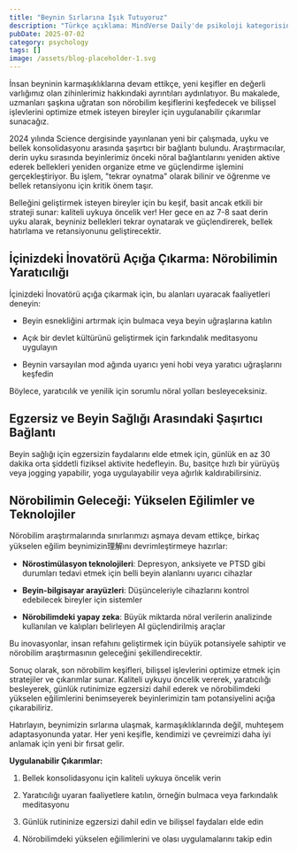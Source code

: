 ```yaml
---
title: "Beynin Sırlarına Işık Tutuyoruz"
description: "Türkçe açıklama: MindVerse Daily'de psikoloji kategorisinde son keşifleri ve içgörüler keşfedin."
pubDate: 2025-07-02
category: psychology
tags: []
image: /assets/blog-placeholder-1.svg
---
```


İnsan beyninin karmaşıklıklarına devam ettikçe, yeni keşifler en değerli varlığımız olan zihinlerimiz hakkındaki ayrıntıları aydınlatıyor. Bu makalede, uzmanları şaşkına uğratan son nörobilim keşiflerini keşfedecek ve bilişsel işlevlerini optimize etmek isteyen bireyler için uygulanabilir çıkarımlar sunacağız.

2024 yılında Science dergisinde yayınlanan yeni bir çalışmada, uyku ve bellek konsolidasyonu arasında şaşırtıcı bir bağlantı bulundu. Araştırmacılar, derin uyku sırasında beyinlerimiz önceki nöral bağlantılarını yeniden aktive ederek bellekleri yeniden organize etme ve güçlendirme işlemini gerçekleştiriyor. Bu işlem, "tekrar oynatma" olarak bilinir ve öğrenme ve bellek retansiyonu için kritik önem taşır.

Belleğini geliştirmek isteyen bireyler için bu keşif, basit ancak etkili bir strateji sunar: kaliteli uykuya öncelik ver! Her gece en az 7-8 saat derin uyku alarak, beyniniz bellekleri tekrar oynatarak ve güçlendirerek, bellek hatırlama ve retansiyonunu geliştirecektir.

## **İçinizdeki İnovatörü Açığa Çıkarma: Nörobilimin Yaratıcılığı**

İçinizdeki İnovatörü açığa çıkarmak için, bu alanları uyaracak faaliyetleri deneyin:

* Beyin esnekliğini artırmak için bulmaca veya beyin uğraşlarına katılın

* Açık bir devlet kültürünü geliştirmek için farkındalık meditasyonu uygulayın

* Beynin varsayılan mod ağında uyarıcı yeni hobi veya yaratıcı uğraşlarını keşfedin

Böylece, yaratıcılık ve yenilik için sorumlu nöral yolları besleyeceksiniz.

## **Egzersiz ve Beyin Sağlığı Arasındaki Şaşırtıcı Bağlantı**

Beyin sağlığı için egzersizin faydalarını elde etmek için, günlük en az 30 dakika orta şiddetli fiziksel aktivite hedefleyin. Bu, basitçe hızlı bir yürüyüş veya jogging yapabilir, yoga uygulayabilir veya ağırlık kaldırabilirsiniz.

## **Nörobilimin Geleceği: Yükselen Eğilimler ve Teknolojiler**

Nörobilim araştırmalarında sınırlarımızı aşmaya devam ettikçe, birkaç yükselen eğilim beynimizin理解ını devrimleştirmeye hazırlar:

* **Nörostimülasyon teknolojileri**: Depresyon, anksiyete ve PTSD gibi durumları tedavi etmek için belli beyin alanlarını uyarıcı cihazlar

* **Beyin-bilgisayar arayüzleri**: Düşünceleriyle cihazlarını kontrol edebilecek bireyler için sistemler

* **Nörobilimdeki yapay zeka**: Büyük miktarda nöral verilerin analizinde kullanılan ve kalıpları belirleyen AI güçlendirilmiş araçlar

Bu inovasyonlar, insan refahını geliştirmek için büyük potansiyele sahiptir ve nörobilim araştırmasının geleceğini şekillendirecektir.

Sonuç olarak, son nörobilim keşifleri, bilişsel işlevlerini optimize etmek için stratejiler ve çıkarımlar sunar. Kaliteli uykuyu öncelik vererek, yaratıcılığı besleyerek, günlük rutinimize egzersizi dahil ederek ve nörobilimdeki yükselen eğilimlerini benimseyerek beyinlerimizin tam potansiyelini açığa çıkarabiliriz.

Hatırlayın, beynimizin sırlarına ulaşmak, karmaşıklıklarında değil, muhteşem adaptasyonunda yatar. Her yeni keşifle, kendimizi ve çevreimizi daha iyi anlamak için yeni bir fırsat gelir.

**Uygulanabilir Çıkarımlar:**

1. Bellek konsolidasyonu için kaliteli uykuya öncelik verin

2. Yaratıcılığı uyaran faaliyetlere katılın, örneğin bulmaca veya farkındalık meditasyonu

3. Günlük rutininize egzersizi dahil edin ve bilişsel faydaları elde edin

4. Nörobilimdeki yükselen eğilimlerini ve olası uygulamalarını takip edin